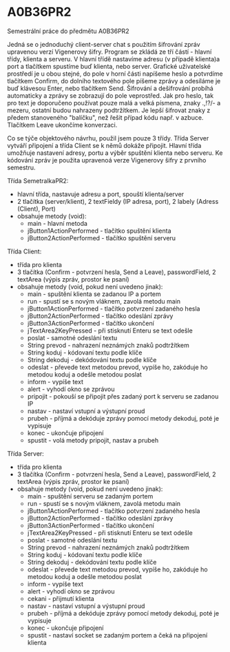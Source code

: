 A0B36PR2
========

Semestrální práce do předmětu A0B36PR2 

Jedná se o jednoduchý client-server chat s použitím šifrování zpráv upravenou verzí Vigenerovy šifry.
Program se zkládá ze tří částí - hlavní třídy, klienta a serveru. V hlavní třídě nastavíme 
adresu (v případě klienta)a port a tlačítkem spustíme buď klienta, nebo server. Grafické uživatelské 
prostředí je u obou stejné, do pole v horní části napíšeme heslo a potvrdíme tlačítkem Confirm, 
do dolního textového pole píšeme zprávy a odesíláme je buď klávesou Enter, nebo tlačítkem Send. 
Šifrování a dešifrování probíhá automaticky a zprávy se zobrazují do pole veprostřed. 
Jak pro heslo, tak pro text je doporučeno používat pouze malá a velká písmena, znaky .,!?/- a mezeru,
ostatní budou nahrazeny podtržítkem. Je lepší šifrovat znaky z předem stanoveného "balíčku", než řešit
případ kódu např. v azbuce. Tlačítkem Leave ukončíme konverzaci.

Co se týče objektového návrhu, použil jsem pouze 3 třídy. Třída Server vytváří připojení a třída 
Client se k němů dokáže připojit. Hlavní třída umožňuje nastavení adresy, portu a výběr spuštění
klienta nebo serveru. Ke kódování zpráv je použita upravenoá verze Vigenerovy šifry z prvního semestru.

Třída SemetralkaPR2:
- hlavní třída, nastavuje adresu a port, spouští klienta/server
- 2 tlačítka (server/klient), 2 textFieldy (IP adresa, port), 2 labely (Adress (Client), Port)
- obsahuje metody (void):
  - main - hlavní metoda
  - jButton1ActionPerformed - tlačítko spuštění klienta
  - jButton2ActionPerformed - tlačítko spuštění serveru

Třída Client:
- třída pro klienta
- 3 tlačítka (Confirm - potvrzení hesla, Send a Leave), passwordField, 2 textArea (výpis zpráv, prostor ke psaní)
- obsahuje metody (void, pokud není uvedeno jinak):
  - main - spuštění klienta se zadanou IP a portem
  - run - spustí se s novým vláknem, zavolá metodu main
  - jButton1ActionPerformed - tlačítko potvrzení zadaného hesla
  - jButton2ActionPerformed - tlačítko odeslání zprávy
  - jButton3ActionPerformed - tlačítko ukončení
  - jTextArea2KeyPressed - při stisknutí Enteru se text odešle
  - poslat - samotné odeslání textu
  - String prevod - nahrazení neznámých znaků podtržítkem
  - String koduj - kódovaní textu podle klíče
  - String dekoduj - dekódování textu podle klíče
  - odeslat - převede text metodou prevod, vypíše ho, zakóduje ho metodou koduj a odešle metodou poslat
  - inform - vypíše text
  - alert - vyhodí okno se zprávou
  - pripojit - pokouší se připojit přes zadaný port k serveru se zadanou IP
  - nastav - nastaví vstupní a výstupní proud
  - prubeh - příjmá a dekóduje zprávy pomocí metody dekoduj, poté je vypisuje
  - konec - ukončuje připojení
  - spustit - volá metody pripojit, nastav a prubeh
  
Třída Server:
- třída pro klienta
- 3 tlačítka (Confirm - potvrzení hesla, Send a Leave), passwordField, 2 textArea (výpis zpráv, prostor ke psaní)
- obsahuje metody (void, pokud není uvedeno jinak):
  - main - spuštění serveru se zadaným portem
  - run - spustí se s novým vláknem, zavolá metodu main
  - jButton1ActionPerformed - tlačítko potvrzení zadaného hesla
  - jButton2ActionPerformed - tlačítko odeslání zprávy
  - jButton3ActionPerformed - tlačítko ukončení
  - jTextArea2KeyPressed - při stisknutí Enteru se text odešle
  - poslat - samotné odeslání textu
  - String prevod - nahrazení neznámých znaků podtržítkem
  - String koduj - kódovaní textu podle klíče
  - String dekoduj - dekódování textu podle klíče
  - odeslat - převede text metodou prevod, vypíše ho, zakóduje ho metodou koduj a odešle metodou poslat
  - inform - vypíše text
  - alert - vyhodí okno se zprávou
  - cekani - přijmutí klienta
  - nastav - nastaví vstupní a výstupní proud
  - prubeh - příjmá a dekóduje zprávy pomocí metody dekoduj, poté je vypisuje
  - konec - ukončuje připojení
  - spustit - nastaví socket se zadaným portem a čeká na připojení klienta
